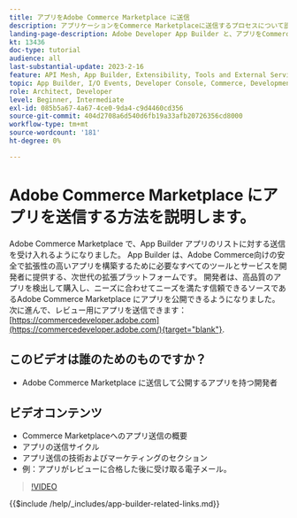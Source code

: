```yaml
---
title: アプリをAdobe Commerce Marketplace に送信
description: アプリケーションをCommerce Marketplaceに送信するプロセスについて説明します。
landing-page-description: Adobe Developer App Builder と、アプリをCommerce Marketplaceに送信する方法について説明します。
kt: 13436
doc-type: tutorial
audience: all
last-substantial-update: 2023-2-16
feature: API Mesh, App Builder, Extensibility, Tools and External Services
topic: App Builder, I/O Events, Developer Console, Commerce, Development, Integrations
role: Architect, Developer
level: Beginner, Intermediate
exl-id: 085b5a67-4a67-4ce0-9da4-c9d4460cd356
source-git-commit: 404d2708a6d540d6fb19a33afb20726356cd8000
workflow-type: tm+mt
source-wordcount: '181'
ht-degree: 0%

---
```


# Adobe Commerce Marketplace にアプリを送信する方法を説明します。

Adobe Commerce Marketplace で、App Builder アプリのリストに対する送信を受け入れるようになりました。 App Builder は、Adobe Commerce向けの安全で拡張性の高いアプリを構築するために必要なすべてのツールとサービスを開発者に提供する、次世代の拡張プラットフォームです。 開発者は、高品質のアプリを検出して購入し、ニーズに合わせてニーズを満たす信頼できるソースであるAdobe Commerce Marketplace にアプリを公開できるようになりました。 次に進んで、レビュー用にアプリを送信できます： [https://commercedeveloper.adobe.com](https://commercedeveloper.adobe.com/){target="blank"}.

## このビデオは誰のためのものですか？

* Adobe Commerce Marketplace に送信して公開するアプリを持つ開発者

## ビデオコンテンツ

* Commerce Marketplaceへのアプリ送信の概要
* アプリの送信サイクル
* アプリ送信の技術およびマーケティングのセクション
* 例：アプリがレビューに合格した後に受け取る電子メール。

>[!VIDEO](https://video.tv.adobe.com/v/3420313)

{{$include /help/_includes/app-builder-related-links.md}}
